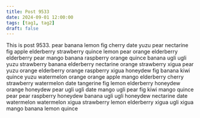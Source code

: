 ```yaml
---
title: Post 9533
date: 2024-09-01 12:00:00
tags: [tag1, tag2]
draft: false
---
```

This is post 9533.
pear
banana
lemon
fig
cherry
date
yuzu
pear
nectarine
fig
apple
elderberry
strawberry
quince
lemon
pear
orange
elderberry
elderberry
pear
mango
banana
raspberry
orange
quince
banana
ugli
ugli
yuzu
strawberry
banana
elderberry
nectarine
orange
strawberry
xigua
pear
yuzu
orange
elderberry
orange
raspberry
xigua
honeydew
fig
banana
kiwi
quince
yuzu
watermelon
orange
orange
apple
mango
elderberry
cherry
strawberry
watermelon
date
tangerine
fig
lemon
elderberry
honeydew
orange
honeydew
pear
ugli
ugli
date
mango
ugli
pear
fig
kiwi
mango
quince
pear
pear
raspberry
honeydew
banana
ugli
ugli
honeydew
nectarine
date
watermelon
watermelon
xigua
strawberry
lemon
elderberry
xigua
ugli
xigua
mango
banana
lemon
quince
